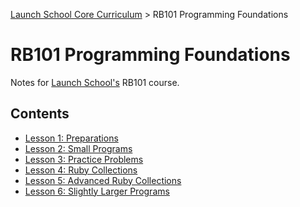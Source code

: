 [Launch School Core Curriculum][readme] >
RB101 Programming Foundations

# RB101 Programming Foundations

Notes for [Launch School's][launch-school] RB101 course.

## Contents

- [Lesson 1: Preparations][lesson1]
- [Lesson 2: Small Programs][lesson2]
- [Lesson 3: Practice Problems][lesson3]
- [Lesson 4: Ruby Collections][lesson4]
- [Lesson 5: Advanced Ruby Collections][lesson5]
- [Lesson 6: Slightly Larger Programs][lesson6]

[lesson1]: lesson-1-notes.md
[lesson2]: lesson_2/lesson-2-notes.md
[lesson3]: lesson_3/lesson-3-contents.md
[lesson4]: lesson_4/lesson-4-notes.md
[lesson5]: lesson_5/lesson-5-notes.md
[lesson6]: lesson_6/lesson-6-notes.md
[readme]: /README.md
[launch-school]: https://launchschool.com
